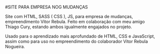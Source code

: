 #SITE PARA EMPRESA NOG MUDANÇAS

Site com HTML, SASS ( CSS ), JS, para empresa de mudanças, empreendimento Vitor Rebula. Feito em colaboração com meu amigo Thiago Cury, estando ambos igualmente engajados no projeto.

Usado para o aprendizado mais aprofundado de HTML, CSS e JavaScript, assim como para uso no empreendimento do colaborador Vitor Rebula Nogueira.
